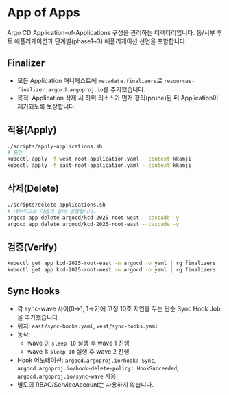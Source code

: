 # App of Apps

Argo CD Application-of-Applications 구성을 관리하는 디렉터리입니다. 동/서부 루트 애플리케이션과 단계별(phase1~3) 애플리케이션 선언을 포함합니다.

## Finalizer

- 모든 Application 매니페스트에 `metadata.finalizers`로 `resources-finalizer.argocd.argoproj.io`를 추가했습니다.
- 목적: Application 삭제 시 하위 리소스가 먼저 정리(prune)된 뒤 Application이 제거되도록 보장합니다.

## 적용(Apply)

```bash
./scripts/apply-applications.sh
# 또는
kubectl apply -f west-root-application.yaml --context kkamji
kubectl apply -f east-root-application.yaml --context kkamji
```

## 삭제(Delete)

```bash
./scripts/delete-applications.sh
# 내부적으로 다음과 같이 실행됩니다.
argocd app delete argocd/kcd-2025-root-west --cascade -y
argocd app delete argocd/kcd-2025-root-east --cascade -y
```

## 검증(Verify)

```bash
kubectl get app kcd-2025-root-east -n argocd -o yaml | rg finalizers
kubectl get app kcd-2025-root-west -n argocd -o yaml | rg finalizers
```

## Sync Hooks

- 각 sync-wave 사이(0→1, 1→2)에 고정 10초 지연을 두는 단순 Sync Hook Job을 추가했습니다.
- 위치: `east/sync-hooks.yaml`, `west/sync-hooks.yaml`
- 동작:
  - wave 0: `sleep 10` 실행 후 wave 1 진행
  - wave 1: `sleep 10` 실행 후 wave 2 진행
- Hook 어노테이션: `argocd.argoproj.io/hook: Sync`, `argocd.argoproj.io/hook-delete-policy: HookSucceeded`, `argocd.argoproj.io/sync-wave` 사용
- 별도의 RBAC/ServiceAccount는 사용하지 않습니다.
